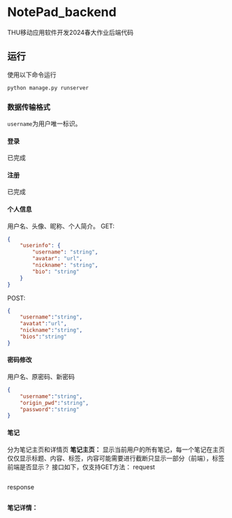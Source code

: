 # NotePad_backend
THU移动应用软件开发2024春大作业后端代码

## 运行
使用以下命令运行
```py
python manage.py runserver
```

### 数据传输格式
`username`为用户唯一标识。
#### 登录
已完成
#### 注册
已完成
#### 个人信息
用户名、头像、昵称、个人简介。
GET:
```json
{
    "userinfo": {
        "username": "string",
        "avatar": "url",
        "nickname": "string",
        "bio": "string"
    }
}
```
POST:
```json
{
    "username":"string",
    "avatat":"url",
    "nickname":"string",
    "bios":"string"
}
```
#### 密码修改
用户名、原密码、新密码
```json
{
    "username":"string",
    "origin_pwd":"string",
    "password":"string"
}
```
#### 笔记
分为笔记主页和详情页
**笔记主页：** 显示当前用户的所有笔记，每一个笔记在主页仅仅显示标题、内容、标签，内容可能需要进行截断只显示一部分（前端），标签前端是否显示？
接口如下，仅支持GET方法：
request
```json

```
response
```json

```
**笔记详情：** 
